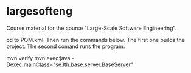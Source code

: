 # largesofteng
Course material for the course "Large-Scale Software Engineering".

cd to POM.xml. Then run the commands below. The first one builds the project.
The second comand runs the program.

mvn verify
mvn exec:java -Dexec.mainClass="se.lth.base.server.BaseServer"
